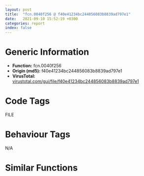 ```yaml
---
layout: post
title:  "fcn.0040f256 @ f40e41234bc244856083b8839ad797e1"
date:   2021-09-10 15:52:19 +0300
categories: report
index: false
---
```


# Generic Information
- **Function:** fcn.0040f256
- **Origin (md5):** f40e41234bc244856083b8839ad797e1
- **VirusTotal:** [virustotal.com/gui/file/f40e41234bc244856083b8839ad797e1][virustotal_ref]

# Code Tags
<span class="tag" id="FILE">FILE</span>


# Behaviour Tags
<span class="bhv-tag" id="na">N/A</span>

# Similar Functions
<script type="text/javascript" src="https://www.gstatic.com/charts/loader.js"></script>
<script type="text/javascript">

    google.charts.load('current', {'packages':['corechart']});
    google.charts.setOnLoadCallback(drawChart);

    function drawChart() {
    var data = new google.visualization.DataTable();
        data.addColumn('number', 'X');
        data.addColumn('number', 'Y');
        data.addColumn({type: 'string', role: 'tooltip', 'p': {'html': true}});
        data.addColumn({'type': 'string', 'role': 'style'});
        
        data.addRows([
    [19.713964462280273, 113.56050872802734, '<b><a href="/report/fcn.0040f256@f40e41234bc244856083b8839ad797e1">fcn.0040f256</a><br>@f40e41234bc244856083b8839ad797e1</b><br>xor eax, eax<br>push eax<br>push eax<br>push 3<br>push eax<br>push 3<br>push 0x40000000<br>push str.CONOUT_<br>call dword[sym.imp.KERNEL32.dll_CreateFileW]<br>mov dword[0x4d0da0], eax<br>ret <br><eoc> ', 'point { fill-color: #e0440e; }'],
[152.7193145751953, -29.71763801574707, '<b><a href="/report/fcn.00433a81@835812ed365516de32516b9bf14b0450">fcn.00433a81</a><br>@835812ed365516de32516b9bf14b0450</b><br>xor eax, eax<br>push eax<br>push eax<br>push 3<br>push eax<br>push 3<br>push 0x40000000<br>push str.CONOUT_<br>call dword[sym.imp.KERNEL32.dll_CreateFileW]<br>mov dword[0x4d6870], eax<br>ret <br><eoc> ', 'null'],
[-30.384910583496094, 16.815444946289062, '<b><a href="/report/fcn.0042529a@d59f9c4f445b9f980173dec064f55091">fcn.0042529a</a><br>@d59f9c4f445b9f980173dec064f55091</b><br>xor eax, eax<br>push eax<br>push eax<br>push 3<br>push eax<br>push 3<br>push 0x40000000<br>push str.CONOUT_<br>call dword[sym.imp.KERNEL32.dll_CreateFileW]<br>mov dword[0x436ac0], eax<br>ret <br><eoc> ', 'null'],
[-0.20803727209568024, -10.273246765136719, '<b><a href="/report/fcn.00413116@883dfc165005908f8666e487fe529d8c">fcn.00413116</a><br>@883dfc165005908f8666e487fe529d8c</b><br>xor eax, eax<br>push eax<br>push eax<br>push 3<br>push eax<br>push 3<br>push 0x40000000<br>push str.CONOUT_<br>call dword[sym.imp.KERNEL32.dll_CreateFileW]<br>mov dword[0x648d90], eax<br>ret <br><eoc> ', 'null'],
[-70.2772216796875, 89.3061752319336, '<b><a href="/report/fcn.00433aa1@5e50a67c7e8dbb50c23acbc92eb08f0e">fcn.00433aa1</a><br>@5e50a67c7e8dbb50c23acbc92eb08f0e</b><br>xor eax, eax<br>push eax<br>push eax<br>push 3<br>push eax<br>push 3<br>push 0x40000000<br>push str.CONOUT_<br>call dword[sym.imp.KERNEL32.dll_CreateFileW]<br>mov dword[0x448870], eax<br>ret <br><eoc> ', 'null'],
[24.248321533203125, 70.13677215576172, '<b><a href="/report/fcn.0041d298@9060907d555cecab3519fcbc82318d7e">fcn.0041d298</a><br>@9060907d555cecab3519fcbc82318d7e</b><br>xor eax, eax<br>push eax<br>push eax<br>push 3<br>push eax<br>push 3<br>push 0x40000000<br>push str.CONOUT_<br>call dword[sym.imp.KERNEL32.dll_CreateFileW]<br>mov dword[0x42e9b0], eax<br>ret <br><eoc> ', 'null'],
[82.8503646850586, -9.204998970031738, '<b><a href="/report/fcn.0040f796@01be4434cc5f975da87a4b25d209e100">fcn.0040f796</a><br>@01be4434cc5f975da87a4b25d209e100</b><br>xor eax, eax<br>push eax<br>push eax<br>push 3<br>push eax<br>push 3<br>push 0x40000000<br>push str.CONOUT_<br>call dword[sym.imp.KERNEL32.dll_CreateFileW]<br>mov dword[0x5102b0], eax<br>ret <br><eoc> ', 'null'],
[-102.19659423828125, 42.34431838989258, '<b><a href="/report/fcn.0041d298@0606e50385fe518042f9ea006b816a98">fcn.0041d298</a><br>@0606e50385fe518042f9ea006b816a98</b><br>xor eax, eax<br>push eax<br>push eax<br>push 3<br>push eax<br>push 3<br>push 0x40000000<br>push str.CONOUT_<br>call dword[sym.imp.KERNEL32.dll_CreateFileW]<br>mov dword[0x42e9b0], eax<br>ret <br><eoc> ', 'null'],
[54.826717376708984, 40.14052200317383, '<b><a href="/report/fcn.00420409@3d7f25d788af3e7f7707a736ac852465">fcn.00420409</a><br>@3d7f25d788af3e7f7707a736ac852465</b><br>xor eax, eax<br>push eax<br>push eax<br>push 3<br>push eax<br>push 3<br>push 0x40000000<br>push str.CONOUT_<br>call dword[sym.imp.KERNEL32.dll_CreateFileW]<br>mov dword[0x475f20], eax<br>ret <br><eoc> ', 'null'],
[86.69287872314453, -125.1500244140625, '<b><a href="/report/fcn.00433aa1@adc325bca51b67a67785e7e986af8b4d">fcn.00433aa1</a><br>@adc325bca51b67a67785e7e986af8b4d</b><br>xor eax, eax<br>push eax<br>push eax<br>push 3<br>push eax<br>push 3<br>push 0x40000000<br>push str.CONOUT_<br>call dword[sym.imp.KERNEL32.dll_CreateFileW]<br>mov dword[0x448870], eax<br>ret <br><eoc> ', 'null'],
[61.085243225097656, 169.53665161132812, '<b><a href="/report/fcn.0041d298@41d541db4a17e11df1b616218be77825">fcn.0041d298</a><br>@41d541db4a17e11df1b616218be77825</b><br>xor eax, eax<br>push eax<br>push eax<br>push 3<br>push eax<br>push 3<br>push 0x40000000<br>push str.CONOUT_<br>call dword[sym.imp.KERNEL32.dll_CreateFileW]<br>mov dword[0x42e9b0], eax<br>ret <br><eoc> ', 'null'],
[-17.858394622802734, -146.92764282226562, '<b><a href="/report/fcn.1004a16c@481b545f5c18f2fce1caac67ddc419e8">fcn.1004a16c</a><br>@481b545f5c18f2fce1caac67ddc419e8</b><br>xor eax, eax<br>push eax<br>push eax<br>push 3<br>push eax<br>push 3<br>push 0x40000000<br>push str.CONOUT_<br>call dword[sym.imp.KERNEL32.dll_CreateFileA]<br>mov dword[0x10063158], eax<br>ret <br><eoc> ', 'null'],
[146.15182495117188, 90.34768676757812, '<b><a href="/report/fcn.00420409@e3d061f479f25b8f541d0905c967999c">fcn.00420409</a><br>@e3d061f479f25b8f541d0905c967999c</b><br>xor eax, eax<br>push eax<br>push eax<br>push 3<br>push eax<br>push 3<br>push 0x40000000<br>push str.CONOUT_<br>call dword[sym.imp.KERNEL32.dll_CreateFileW]<br>mov dword[0x475f20], eax<br>ret <br><eoc> ', 'null'],
[-155.72662353515625, -8.16356086730957, '<b><a href="/report/fcn.00409a84@70e9569a63e2c5481707e2ba7c663021">fcn.00409a84</a><br>@70e9569a63e2c5481707e2ba7c663021</b><br>xor eax, eax<br>push eax<br>push eax<br>push 3<br>push eax<br>push 3<br>push 0x40000000<br>push str.CONOUT_<br>call dword[sym.imp.KERNEL32.dll_CreateFileW]<br>mov dword[0x412760], eax<br>ret <br><eoc> ', 'null'],
[-139.5615692138672, 106.51681518554688, '<b><a href="/report/fcn.0044f46d@8d996434378dbdbb47e86342be5446c7">fcn.0044f46d</a><br>@8d996434378dbdbb47e86342be5446c7</b><br>xor eax, eax<br>push eax<br>push eax<br>push 3<br>push eax<br>push 3<br>push 0x40000000<br>push str.CONOUT_<br>call dword[sym.imp.KERNEL32.dll_CreateFileW]<br>mov dword[0x4f49c0], eax<br>ret <br><eoc> ', 'null'],
[69.86991119384766, 86.42858123779297, '<b><a href="/report/fcn.0047fa2b@125511dc58d9fe5b15e0562013727778">fcn.0047fa2b</a><br>@125511dc58d9fe5b15e0562013727778</b><br>xor eax, eax<br>push eax<br>push eax<br>push 3<br>push eax<br>push 3<br>push 0x40000000<br>push str.CONOUT_<br>call dword[sym.imp.KERNEL32.dll_CreateFileW]<br>mov dword[0x49b9b0], eax<br>ret <br><eoc> ', 'null'],
[-30.043621063232422, 118.86070251464844, '<b><a href="/report/fcn.0047fa2b@2a380710d2016aed75cfad6eacab1d1a">fcn.0047fa2b</a><br>@2a380710d2016aed75cfad6eacab1d1a</b><br>xor eax, eax<br>push eax<br>push eax<br>push 3<br>push eax<br>push 3<br>push 0x40000000<br>push str.CONOUT_<br>call dword[sym.imp.KERNEL32.dll_CreateFileW]<br>mov dword[0x49b9b0], eax<br>ret <br><eoc> ', 'null'],
[-54.742923736572266, 47.54829025268555, '<b><a href="/report/fcn.0044f46d@c2f40b3bc10e39d3d975422ee4d09bab">fcn.0044f46d</a><br>@c2f40b3bc10e39d3d975422ee4d09bab</b><br>xor eax, eax<br>push eax<br>push eax<br>push 3<br>push eax<br>push 3<br>push 0x40000000<br>push str.CONOUT_<br>call dword[sym.imp.KERNEL32.dll_CreateFileW]<br>mov dword[0x4f49c0], eax<br>ret <br><eoc> ', 'null'],
[-46.747535705566406, -76.64044189453125, '<b><a href="/report/fcn.00420409@6e426bd8e348fab7a17ba317fb0f2d87">fcn.00420409</a><br>@6e426bd8e348fab7a17ba317fb0f2d87</b><br>xor eax, eax<br>push eax<br>push eax<br>push 3<br>push eax<br>push 3<br>push 0x40000000<br>push str.CONOUT_<br>call dword[sym.imp.KERNEL32.dll_CreateFileW]<br>mov dword[0x475f20], eax<br>ret <br><eoc> ', 'null'],
[33.23270034790039, -38.67628479003906, '<b><a href="/report/fcn.00415b56@fd17dad7a5809016e438b746adc04679">fcn.00415b56</a><br>@fd17dad7a5809016e438b746adc04679</b><br>xor eax, eax<br>push eax<br>push eax<br>push 3<br>push eax<br>push 3<br>push 0x40000000<br>push str.CONOUT_<br>call dword[sym.imp.KERNEL32.dll_CreateFileW]<br>mov dword[0x46bde0], eax<br>ret <br><eoc> ', 'null'],
[-76.11978149414062, 4.636267185211182, '<b><a href="/report/fcn.0041d298@31d828bf241be93b3ffe89cf3c313d44">fcn.0041d298</a><br>@31d828bf241be93b3ffe89cf3c313d44</b><br>xor eax, eax<br>push eax<br>push eax<br>push 3<br>push eax<br>push 3<br>push 0x40000000<br>push str.CONOUT_<br>call dword[sym.imp.KERNEL32.dll_CreateFileW]<br>mov dword[0x42e9b0], eax<br>ret <br><eoc> ', 'null'],
[-87.08010864257812, -40.53974914550781, '<b><a href="/report/fcn.0041d298@8db9fe0b752fe464ff1c81507df8551a">fcn.0041d298</a><br>@8db9fe0b752fe464ff1c81507df8551a</b><br>xor eax, eax<br>push eax<br>push eax<br>push 3<br>push eax<br>push 3<br>push 0x40000000<br>push str.CONOUT_<br>call dword[sym.imp.KERNEL32.dll_CreateFileW]<br>mov dword[0x42e9b0], eax<br>ret <br><eoc> ', 'null'],
[-18.830598831176758, 70.62459564208984, '<b><a href="/report/fcn.00413db6@e5be9c1df6690f9880cc7a4e3bb82114">fcn.00413db6</a><br>@e5be9c1df6690f9880cc7a4e3bb82114</b><br>xor eax, eax<br>push eax<br>push eax<br>push 3<br>push eax<br>push 3<br>push 0x40000000<br>push str.CONOUT_<br>call dword[sym.imp.KERNEL32.dll_CreateFileW]<br>mov dword[0x467280], eax<br>ret <br><eoc> ', 'null'],
[7.07352876663208, 32.61529541015625, '<b><a href="/report/fcn.0047fa2b@da55f6ad71c51a7bfc62709434cb3d45">fcn.0047fa2b</a><br>@da55f6ad71c51a7bfc62709434cb3d45</b><br>xor eax, eax<br>push eax<br>push eax<br>push 3<br>push eax<br>push 3<br>push 0x40000000<br>push str.CONOUT_<br>call dword[sym.imp.KERNEL32.dll_CreateFileW]<br>mov dword[0x49b9b0], eax<br>ret <br><eoc> ', 'null'],
[73.96739196777344, -56.52878952026367, '<b><a href="/report/fcn.00412df6@90aa43862e75a7f78f2655241632f0e5">fcn.00412df6</a><br>@90aa43862e75a7f78f2655241632f0e5</b><br>xor eax, eax<br>push eax<br>push eax<br>push 3<br>push eax<br>push 3<br>push 0x40000000<br>push str.CONOUT_<br>call dword[sym.imp.KERNEL32.dll_CreateFileW]<br>mov dword[0x4d3da0], eax<br>ret <br><eoc> ', 'null'],
[-8.854765892028809, -53.15199661254883, '<b><a href="/report/fcn.0041d858@ce89505d1998cb8719c6ac390eeeb98e">fcn.0041d858</a><br>@ce89505d1998cb8719c6ac390eeeb98e</b><br>xor eax, eax<br>push eax<br>push eax<br>push 3<br>push eax<br>push 3<br>push 0x40000000<br>push str.CONOUT_<br>call dword[sym.imp.KERNEL32.dll_CreateFileW]<br>mov dword[0x42f9b0], eax<br>ret <br><eoc> ', 'null'],
[39.70032501220703, 2.6164703369140625, '<b><a href="/report/fcn.00411456@4e7335a256154dbc07a5bd862e9622fe">fcn.00411456</a><br>@4e7335a256154dbc07a5bd862e9622fe</b><br>xor eax, eax<br>push eax<br>push eax<br>push 3<br>push eax<br>push 3<br>push 0x40000000<br>push str.CONOUT_<br>call dword[sym.imp.KERNEL32.dll_CreateFileW]<br>mov dword[0x4d2dc0], eax<br>ret <br><eoc> ', 'null'],
[22.200820922851562, -86.1744613647461, '<b><a href="/report/fcn.00412996@e69fcfbd512770c44a9d6b90a42edeb0">fcn.00412996</a><br>@e69fcfbd512770c44a9d6b90a42edeb0</b><br>xor eax, eax<br>push eax<br>push eax<br>push 3<br>push eax<br>push 3<br>push 0x40000000<br>push str.CONOUT_<br>call dword[sym.imp.KERNEL32.dll_CreateFileW]<br>mov dword[0x4d4dd0], eax<br>ret <br><eoc> ', 'null'],
[99.76557922363281, 36.1324577331543, '<b><a href="/report/fcn.00420769@96a869ae624ddb4834a1d5a829f85469">fcn.00420769</a><br>@96a869ae624ddb4834a1d5a829f85469</b><br>xor eax, eax<br>push eax<br>push eax<br>push 3<br>push eax<br>push 3<br>push 0x40000000<br>push str.CONOUT_<br>call dword[sym.imp.KERNEL32.dll_CreateFileW]<br>mov dword[0x47df20], eax<br>ret <br><eoc> ', 'null'],
[-42.29623031616211, -25.18222427368164, '<b><a href="/report/fcn.00433631@38d41d729f8f30faf0dd96f0c7acba4b">fcn.00433631</a><br>@38d41d729f8f30faf0dd96f0c7acba4b</b><br>xor eax, eax<br>push eax<br>push eax<br>push 3<br>push eax<br>push 3<br>push 0x40000000<br>push str.CONOUT_<br>call dword[sym.imp.KERNEL32.dll_CreateFileW]<br>mov dword[0x4437a0], eax<br>ret <br><eoc> ', 'null'],
[-114.21222686767578, -108.62873077392578, '<b><a href="/report/fcn.00420409@b8b9cf6862b0d68d10750002e5baaf97">fcn.00420409</a><br>@b8b9cf6862b0d68d10750002e5baaf97</b><br>xor eax, eax<br>push eax<br>push eax<br>push 3<br>push eax<br>push 3<br>push 0x40000000<br>push str.CONOUT_<br>call dword[sym.imp.KERNEL32.dll_CreateFileW]<br>mov dword[0x475f20], eax<br>ret <br><eoc> ', 'null'],

        ]);

    var options = {
        title: 'Similarity Plot',
        legend: 'none',
        colors: ['#dedbd9', '#e6693e', '#ec8f6e', '#f3b49f', '#f6c7b6'],
        tooltip: {isHtml: true, trigger: 'both'},
        explorer: {
        actions: ["dragToZoom", "rightClickToReset"],
        },
        chartArea: {
        width: '80%',
        height: '80%'
        },
        width: '100%',
        height: '100%'
    };

    var chart = new google.visualization.ScatterChart(document.getElementById('chart_div'));

    chart.draw(data, options);
    }
    
</script>


<div id="chart_div" style="width: 100%px; height: 100%;"></div>

# Disassembled Code
{% highlight nasm %}

xor eax, eax
push eax
push eax
push 3
push eax
push 3
push 0x40000000
push str.CONOUT_
call dword[sym.imp.KERNEL32.dll_CreateFileW]
mov dword[0x4d0da0], eax
ret

{% endhighlight %}

[virustotal_ref]: https://www.virustotal.com/gui/file/f40e41234bc244856083b8839ad797e1